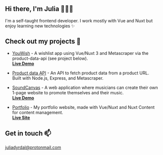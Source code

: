 ## Hi there, I'm Julia 👩🏻‍💻

I'm a self-taught frontend developer. I work mostly with Vue and Nuxt but enjoy learning new technologies ✨

## Check out my projects 🚀
- [YouWish](https://github.com/juliadyrdal/youwish-frontend) - A wishlist app using Vue/Nuxt 3 and Metascraper via the product-data-api (see project below).  
  **[Live Demo](https://youwish.example.com)**

- [Product data API](https://github.com/juliadyrdal/product-data-api) - An API to fetch product data from a product URL. Built with Node.js, Express, and Metascraper.

- [SoundCanvas](https://github.com/juliadyrdal/soundcanvas) - A web application where musicians can create their own 1-page website to promote themselves and their music.  
  **[Live Demo](https://soundcanvas.example.com)**

- [Portfolio](https://github.com/juliadyrdal/portfolio-nuxt) - My portfolio website, made with Vue/Nuxt and Nuxt Content for content management.  
  **[Live Site](https://portfolio.example.com)**

## Get in touch 📫
[juliadyrdal@protonmail.com](mailto:juliadyrdal@protonmail.com)

